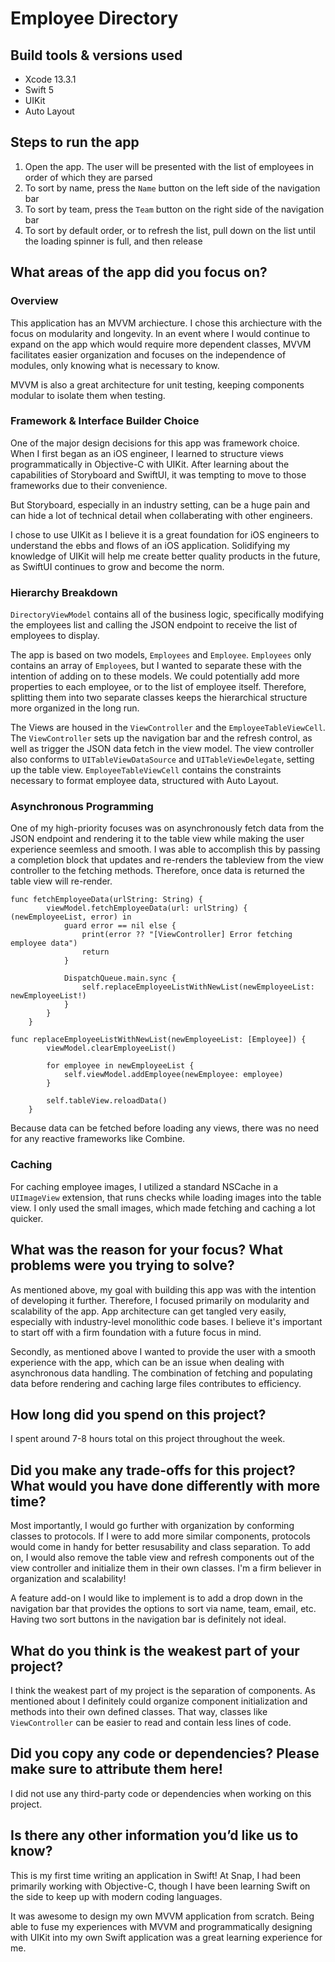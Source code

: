 # Employee Directory

## Build tools & versions used

- Xcode 13.3.1
- Swift 5
- UIKit
- Auto Layout

## Steps to run the app

1. Open the app. The user will be presented with the list of employees in order of which they are parsed
2. To sort by name, press the `Name` button on the left side of the navigation bar
3. To sort by team, press the `Team` button on the right side of the navigation bar
4. To sort by default order, or to refresh the list, pull down on the list until the loading spinner is full, and then release

## What areas of the app did you focus on?

### Overview

This application has an MVVM archiecture. I chose this archiecture with the focus on modularity and longevity. In an event where I would continue to expand on the app which would require more dependent classes, MVVM facilitates easier organization and focuses on the independence of modules, only knowing what is necessary to know.

MVVM is also a great architecture for unit testing, keeping components modular to isolate them when testing.

### Framework & Interface Builder Choice

One of the major design decisions for this app was framework choice. When I first began as an iOS engineer, I learned to structure views programmatically in Objective-C with UIKit. After learning about the capabilities of Storyboard and SwiftUI, it was tempting to move to those frameworks due to their convenience.

But Storyboard, especially in an industry setting, can be a huge pain and can hide a lot of technical detail when collaberating with other engineers.

I chose to use UIKit as I believe it is a great foundation for iOS engineers to understand the ebbs and flows of an iOS application. Solidifying my knowledge of UIKit will help me create better quality products in the future, as SwiftUI continues to grow and become the norm.

### Hierarchy Breakdown

`DirectoryViewModel` contains all of the business logic, specifically modifying the employees list and calling the JSON endpoint to receive the list of employees to display.

The app is based on two models, `Employees` and `Employee`. `Employees` only contains an array of `Employee`s, but I wanted to separate these with the intention of adding on to these models. We could potentially add more properties to each employee, or to the list of employee itself. Therefore, splitting them into two separate classes keeps the hierarchical structure more organized in the long run.

The Views are housed in the `ViewController` and the `EmployeeTableViewCell`. The `ViewController` sets up the navigation bar and the refresh control, as well as trigger the JSON data fetch in the view model. The view controller also conforms to `UITableViewDataSource` and `UITableViewDelegate`, setting up the table view. `EmployeeTableViewCell` contains the constraints necessary to format employee data, structured with Auto Layout.

### Asynchronous Programming

One of my high-priority focuses was on asynchronously fetch data from the JSON endpoint and rendering it to the table view while making the user experience seemless and smooth. I was able to accomplish this by passing a completion block that updates and re-renders the tableview from the view controller to the fetching methods. Therefore, once data is returned the table view will re-render.

```
func fetchEmployeeData(urlString: String) {
        viewModel.fetchEmployeeData(url: urlString) { (newEmployeeList, error) in
            guard error == nil else {
                print(error ?? "[ViewController] Error fetching employee data")
                return
            }

            DispatchQueue.main.sync {
                self.replaceEmployeeListWithNewList(newEmployeeList: newEmployeeList!)
            }
        }
    }

func replaceEmployeeListWithNewList(newEmployeeList: [Employee]) {
        viewModel.clearEmployeeList()

        for employee in newEmployeeList {
            self.viewModel.addEmployee(newEmployee: employee)
        }

        self.tableView.reloadData()
    }
```

Because data can be fetched before loading any views, there was no need for any reactive frameworks like Combine.

### Caching

For caching employee images, I utilized a standard NSCache in a `UIImageView` extension, that runs checks while loading images into the table view. I only used the small images, which made fetching and caching a lot quicker.

## What was the reason for your focus? What problems were you trying to solve?

As mentioned above, my goal with building this app was with the intention of developing it further. Therefore, I focused primarily on modularity and scalability of the app. App architecture can get tangled very easily, especially with industry-level monolithic code bases. I believe it's important to start off with a firm foundation with a future focus in mind.

Secondly, as mentioned above I wanted to provide the user with a smooth experience with the app, which can be an issue when dealing with asynchronous data handling. The combination of fetching and populating data before rendering and caching large files contributes to efficiency.

## How long did you spend on this project?

I spent around 7-8 hours total on this project throughout the week.

## Did you make any trade-offs for this project? What would you have done differently with more time?

Most importantly, I would go further with organization by conforming classes to protocols. If I were to add more similar components, protocols would come in handy for better resusability and class separation. To add on, I would also remove the table view and refresh components out of the view controller and initialize them in their own classes. I'm a firm believer in organization and scalability!

A feature add-on I would like to implement is to add a drop down in the navigation bar that provides the options to sort via name, team, email, etc. Having two sort buttons in the navigation bar is definitely not ideal.

## What do you think is the weakest part of your project?

I think the weakest part of my project is the separation of components. As mentioned about I definitely could organize component initialization and methods into their own defined classes. That way, classes like `ViewController` can be easier to read and contain less lines of code.

## Did you copy any code or dependencies? Please make sure to attribute them here!

I did not use any third-party code or dependencies when working on this project.

## Is there any other information you’d like us to know?

This is my first time writing an application in Swift! At Snap, I had been primarily working with Objective-C, though I have been learning Swift on the side to keep up with modern coding languages.

It was awesome to design my own MVVM application from scratch. Being able to fuse my experiences with MVVM and programmatically designing with UIKit into my own Swift application was a great learning experience for me.
